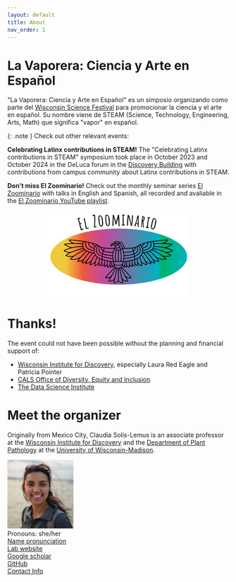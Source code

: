 ```yaml
---
layout: default
title: About
nav_order: 1
---
```


# La Vaporera: Ciencia y Arte en Español

"La Vaporera: Ciencia y Arte en Español" es un simposio organizando como parte del [Wisconsin Science Festival](https://www.wisconsinsciencefest.org/) para promocionar la ciencia y el arte en español. Su nombre viene de STEAM (Science, Technology, Engineering, Arts, Math) que significa "vapor" en español.


{: .note }
Check out other relevant events:

**Celebrating Latinx contributions in STEAM!**
The "Celebrating Latinx contributions in STEAM" symposium took place in October 2023 and October 2024 in the DeLuca forum in the [Discovery Building](https://goo.gl/maps/AeCdxxd4Qx1BGH9k6) with contributions from campus community about Latinx contributions in STEAM. 

**Don't miss El Zoominario!**
Check out the monthly seminar series [El Zoominario](https://solislemuslab.github.io/el-zoominario/) with talks in English and Spanish, all recorded and avaliable 
in the [El Zoominario YouTube playlist](https://www.youtube.com/playlist?list=PL1AfUDnwvYbOA9rfrvyA2nR9SR0VYbklx). 


<div style="text-align: center;">
    <img src="assets/pics/zoominario-logo.png" width="320">
</div>

# Thanks!

The event could not have been possible without the planning and financial support of:

- [Wisconsin Institute for Discovery](https://wid.wisc.edu/), especially Laura Red Eagle and Patricia Pointer
- [CALS Office of Diversity, Equity and Inclusion](https://admin.cals.wisc.edu/offices/dei/)
- [The Data Science Institute](https://dsi.wisc.edu/)


# Meet the organizer

Originally from Mexico City, Claudia Sol&iacute;s-Lemus is an associate professor at the [Wisconsin Institute for Discovery](https://wid.wisc.edu/) and the [Department of Plant Pathology](https://plantpath.wisc.edu/) at the [University of Wisconsin-Madison](http://www.wisc.edu). 

<div class="container">
    <div class="row">
        <div class="column">
            <a href="assets/pics/claudiaSmall1.png">
            <img src="assets/pics/claudiaSmall1.png" width="150"
                  title="Claudia Sol&iacute;s-Lemus" alt="Claudia Sol&iacute;s.Lemus"/></a>
        </div>
        <div class="column">
            Pronouns: she/her <br/>
            <a href="https://namedrop.io/claudiasolislemus">Name pronunciation</a><br/>
            <a href="https://solislemuslab.github.io/">Lab website</a><br/>
            <a href="https://scholar.google.com/citations?user=GrUypj8AAAAJ&hl=en&oi=ao">Google scholar</a><br/>
            <a href="https://github.com/crsl4">GitHub</a><br/>
            <a href="https://solislemuslab.github.io//pages/people.html">Contact Info</a><br/>
        </div>
    </div>
</div>
<br>


